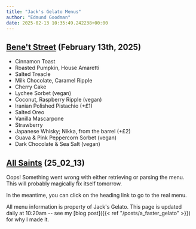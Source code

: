 ```yaml
---
title: "Jack's Gelato Menus"
author: "Edmund Goodman"
date: 2025-02-13 10:35:49.242238+00:00
---
```


## [Bene't Street](https://www.jacksgelato.com/bene-t-street-menu) (February 13th, 2025)

- Cinnamon Toast
- Roasted Pumpkin, House Amaretti
- Salted Treacle
- Milk Chocolate, Caramel Ripple
- Cherry Cake
- Lychee Sorbet (vegan)
- Coconut, Raspberry Ripple (vegan)
- Iranian Polished Pistachio (+£1)
- Salted Oreo
- Vanilla Mascarpone
- Strawberry
- Japanese Whisky; Nikka, from the barrel (+£2)
- Guava & Pink Peppercorn Sorbet (vegan)
- Dark Chocolate & Sea Salt (vegan)


## [All Saints](https://www.jacksgelato.com/all-saints-menu) (25_02_13)

Oops! Something went wrong with either retrieving or parsing the menu. This will probably magically fix itself tomorrow.

In the meantime, you can click on the heading link to go to the real menu.

All menu information is property of Jack's Gelato. This page is
updated daily at 10:20am -- see my
[blog post]({{< ref "/posts/a_faster_gelato" >}}) for why I made it.
